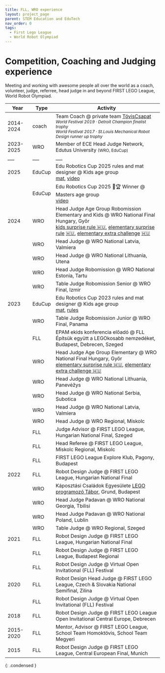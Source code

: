 ```yaml
---
title: FLL, WRO experience
layout: project_page
parent: STEM Education and EduTech
nav_order: 0
tags:
  - First Lego League
  - World Robot Olympiad
---
```


# Competition, Coaching and Judging experience

Meeting and working with awesome people all over the world as a coach, volunteer, judge, referree, head judge in and beyond FIRST LEGO League, World Robot Olympiad.

| Year | Type | Activity |
| - | - | - |
| 2014-2024 | coach | Team Coach @ private team [TövisCsapat](http://toviscsapat.hu)<br/>*<small>World Festival 2019 · Detroit Champion finalist trophy</small>*<br/>*<small>World Festival 2017 · St.Louis Mechanical Robot Design runner up trophy</small>* |
| 2023-2025 | WRO   | Member of ECE Head Judge Network, Edutus University <small>(WRO, EduCup)<small> |
| ___   | ___ | ___ | 
| 2025  | EduCup  | Edu Robotics Cup 2025 rules and mat designer @ Kids age group <br> [mat](https://educup.org/wp-content/uploads/2025/01/Edu-Robotics-Cup-Kids-Rulebook-2024-2025_FINAL_01.16.pdf), [video](https://youtu.be/avw7r-xVPuU) |
|       | EduCup   | Edu Robotics Cup 2025 🥇🏆 Winner @ Masters age group <br> [video](https://www.youtube.com/watch?v=biVGEByaTY8) |
| 2024  | WRO     | Head Judge Age Group Robomission Elementary and Kids @ WRO National Final Hungary, Győr <br> [kids surprise rule 🇭🇺](/assets/robotics/wro-2024-kids-meglepetes_szabaly.pdf), [elementary surprise rule](assets/robotics/wro-2024-rm-elementary-meglepetes_szabaly%20en.pdf) [🇭🇺](assets/robotics/wro-2024-rm-elementary-meglepetes_szabaly.pdf), [elementary extra challenge](assets/robotics/wro-2024-rm-elementary-meglepetes_szabaly%20en.pdf) [🇭🇺](assets/robotics/wro-2024-rm-elementary-meglepetes_szabaly.pdf) |
|       | WRO     | Head Judge @ WRO National Latvia, Valmiera | 
|       | WRO     | Head Judge @ WRO National Lithuania, Utena |
|       | WRO     | Head Judge Robomission @ WRO National Estonia, Tartu |
|       | WRO     | Table Judge Robomission Senior @ WRO Final, Izmir |
| 2023  | EduCup  | Edu Robotics Cup 2023 rules and mat designer @ Kids age group <br> [mat](https://educup.org/wp-content/uploads/2023/11/FINAL_25x25_kids_edurobotpalya_preview_nyomtathatA%C2%B3.pdf), [rules](https://educup.org/wp-content/uploads/2023/12/1.FINAL_ERC-Kids-game-rules-2023.pdf) |
|       | WRO     | Table Judge Robomission Junior @ WRO Final, Panama |
|       | FLL     | EPAM ekids konferencia előadó @ FLL Építsük együtt a LEGOkosabb nemzedéket, Budapest, Debrecen, Szeged |
|       | WRO     | Head Judge Age Group Elementary @ WRO National Final Hungary, Győr <br> [elementary surprise rule 🇭🇺](assets/robotics/wro-2023-robomission-elementary-meglepetes_szabaly.pdf), [elementary extra challenge 🇭🇺](assets/robotics/wro-2023-robomission-elementary-meglepetes_szabaly.pdf) |
|       | WRO     | Head Judge @ WRO National Lithuania, Panevėžys |
|       | WRO     | Head Judge @ WRO National Serbia, Subotica |
|       | WRO     | Head Judge @ WRO National Latvia, Valmiera |
|       | WRO     | Head Judge @ WRO Regional, Miskolc
|       | FLL     | Judge Advisor @ FIRST LEGO League, Hungarian National Final, Szeged
|       | FLL     | Head Referee @ FIRST LEGO League, Miskolc Regional, Miskolc
|       | FLL     | FIRST LEGO League Explore Klub, Pagony, Budapest
| 2022  | FLL     | Robot Design Judge @ FIRST LEGO League, Hungarian National Final
|       | WRO     | Káposztási Családok Egyesülete [LEGO programozó Tábor](assets/2022_kcse_nyari_tabor.png), Grund, Budapest
|       | WRO     | Head Judge Padavan @ WRO National Georgia, Tbilisi
|       | WRO     | Head Judge Padavan @ WRO National Poland, Lublin
|       | WRO     | Table Judge @ WRO Regional, Szeged
| 2021  | FLL     | Robot Design Judge @ FIRST LEGO League, Hungarian National Final
|       | FLL     | Robot Design Judge @ FIRST LEGO League, Budapest Regional
|       | FLL     | Robot Design Judge @ Virtual Open Invitational (FLL) Festival
| 2020  | FLL     | Robot Design Head Judge @ FIRST LEGO League, Czech & Slovakia National Semifinal, Zilina
|       | FLL     | Robot Design Judge @ Virtual Open Invitational (FLL) Festival
| 2018  | FLL     | Robot Design Judge @ FIRST LEGO League Open Invitational Central Europe, Debrecen
| 2015-2020 | FLL     | Mentor, Advisor @ FIRST LEGO League, School Team Homoktövis, School Team Megyeri
| 2015  | FLL     | Robot Design Judge @ FIRST LEGO League, Central European Final, Munich
{: .condensed }
